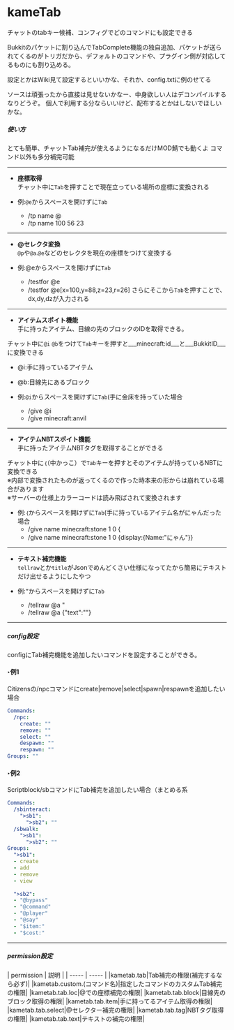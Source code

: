 # kameTab
チャットのtabキー候補、コンフィグでどのコマンドにも設定できる

Bukkitのパケットに割り込んでTabComplete機能の独自追加、パケットが送られてくるのがトリガだから、デフォルトのコマンドや、プラグイン側が対応してるものにも割り込める。

設定とかはWiki見て設定するといいかな、それか、config.txtに例のせてる

ソースは頑張ったから直接は見せないかなー、中身欲しい人はデコンパイルするなりどうぞ。
個人で利用する分ならいいけど、配布するとかはしないでほしいかな。
<h5>使い方</h5>

とても簡単、チャットTab補完が使えるようになるだけMOD鯖でも動くよ コマンド以外も多分補完可能

---
- __座標取得__<br>
 チャット中に`Tab`を押すことで現在立っている場所の座標に変換される
 
 - 例:`@e`からスペースを開けずに`Tab`
   + /tp name @
    + /tp name 100 56 23
    
---
- __@セレクタ変換__<br>
 `@p`や`@a`.`@e`などのセレクタを現在の座標をつけて変換する
 
 - 例:@eからスペースを開けずに`Tab`
   + /testfor @e 
    + /testfor @e[x=100,y=88,z=23,r=26]
    さらにそこから`Tab`を押すことで、dx,dy,dzが入力される
    
---
- __アイテムスポイト機能__<br>
 手に持ったアイテム、目線の先のブロックのIDを取得できる。

 チャット中に`@i` `@b`をつけて`Tab`キーを押すと___minecraft:id___と___BukkitID___に変換できる
 
 - @i:手に持っているアイテム
 - @b:目線先にあるブロック
 
 - 例:`@i`からスペースを開けずに`Tab`(手に金床を持っていた場合
   + /give @i 
    + /give minecraft:anvil

---
- __アイテムNBTスポイト機能__<br>
 手に持ったアイテムNBTタグを取得することができる

 チャット中に`｛`（中かっこ）で`Tab`キーを押すとそのアイテムが持っているNBTに変換できる<br>
 ※内部で変換されたものが返ってくるので作った時本来の形からは崩れている場合があります<br>
 ※サーバーの仕様上カラーコードは読み飛ばされて変換されます<br>
- 例:`｛`からスペースを開けずに`Tab`(手に持っているアイテム名がにゃんだった場合
   + /give name minecraft:stone 1 0 { 
    + /give name minecraft:stone 1 0 {display:{Name:"にゃん"}}

---
- __テキスト補完機能__<br>
 `tellraw`とか`title`がJsonでめんどくさい仕様になってたから簡易にテキストだけ出せるようにしたやつ
 
- 例:`”`からスペースを開けずに`Tab`
   + /tellraw @a "
    + /tellraw @a {"text":""}
    
---
<h5>config設定</h5>

configにTab補完機能を追加したいコマンドを設定することができる。

<h4>‣例1</h4>
Citizensの/npcコマンドにcreate|remove|select|spawn|respawnを追加したい場合

```yaml
Commands:
  /npc:
    create: ""
    remove: ""
    select: ""
    despawn: ""
    respawn: ""
Groups: ""
```


<h4>‣例2</h4>
Scriptblock/sbコマンドにTab補完を追加したい場合（まとめる系


```yaml
Commands:
  /sbinteract:
    ">sb1":
      ">sb2": ""
  /sbwalk:
    ">sb1":
      ">sb2": ""
Groups:
  ">sb1":
  - create
  - add
  - remove
  - view
  
  ">sb2":
  - "@bypass"
  - "@command"
  - "@player"
  - "@say"
  - "$item:"
  - "$cost:"
```

---
<h5>permission設定</h5>
| permission | 説明 | 
| ----- | ----- |
|kametab.tab|Tab補完の権限(補完するなら必ず)|
|kametab.custom.(コマンド名)|指定したコマンドのカスタムTab補完の権限|
|kametab.tab.loc|@での座標補完の権限|
|kametab.tab.block|目線先のブロック取得の権限|
|kametab.tab.item|手に持ってるアイテム取得の権限|
|kametab.tab.select|@セレクター補完の権限|
|kametab.tab.tag|NBTタグ取得の権限|
|kametab.tab.text|テキストの補完の権限|
